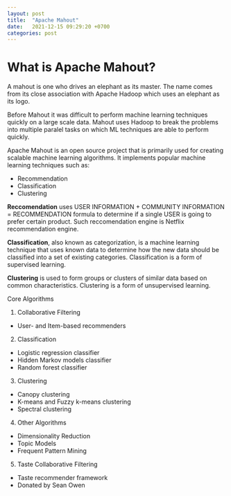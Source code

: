 ```yaml
---
layout: post
title:  "Apache Mahout"
date:   2021-12-15 09:29:20 +0700
categories: post
---
```



# What is Apache Mahout?

A mahout is one who drives an elephant as its master. The name comes from its close association with Apache Hadoop which uses an elephant as its logo.

Before Mahout it was difficult to perform  machine learning techniques quickly on a large scale data. Mahout uses Hadoop to break the problems into multiple paralel tasks
on which ML techniques are able to perform quickly.

Apache Mahout is an open source project that is primarily used for creating scalable machine learning algorithms. It implements popular machine learning techniques such as:

- Recommendation
- Classification
- Clustering

**Reccomendation** uses USER INFORMATION + COMMUNITY INFORMATION = RECOMMENDATION formula to determine if a single USER is going to prefer certain product. Such reccomendation 
engine is Netflix recommendation engine. 

**Classification**, also known as categorization, is a machine learning technique that uses known data to determine how the new data should be classified into a set of existing categories. Classification is a form of supervised learning.

**Clustering** is used to form groups or clusters of similar data based on common characteristics. Clustering is a form of unsupervised learning.

Core Algorithms
1. Collaborative Filtering
- User- and Item-based recommenders

2. Classification
- Logistic regression classifier
- Hidden Markov models classifier
- Random forest classifier

3. Clustering
- Canopy clustering
- K-means and Fuzzy k-means clustering
- Spectral clustering

4. Other Algorithms
- Dimensionality Reduction
- Topic Models
- Frequent Pattern Mining

5. Taste Collaborative Filtering
- Taste recommender framework
- Donated by Sean Owen
